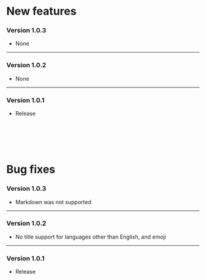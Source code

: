 # New features #

### Version 1.0.3 ###
* None
***
### Version 1.0.2 ###
* None
***
### Version 1.0.1 ###
* Release

<br><br><br><br>

# Bug fixes #

### Version 1.0.3 ###
* Markdown was not supported
***
### Version 1.0.2 ###
* No title support for languages other than English, and emoji
***
### Version 1.0.1 ###
* Release
